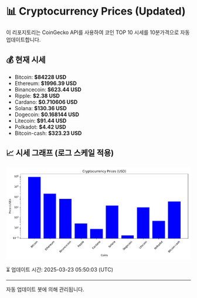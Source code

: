 
# 📊 Cryptocurrency Prices (Updated)

이 리포지토리는 CoinGecko API를 사용하여 코인 TOP 10 시세를 10분가격으로 자동 업데이트합니다.

## 💰 현재 시세
- Bitcoin: **$84228 USD**
- Ethereum: **$1996.39 USD**
- Binancecoin: **$623.44 USD**
- Ripple: **$2.38 USD**
- Cardano: **$0.710606 USD**
- Solana: **$130.36 USD**
- Dogecoin: **$0.168144 USD**
- Litecoin: **$91.44 USD**
- Polkadot: **$4.42 USD**
- Bitcoin-cash: **$323.23 USD**

## 📈 시세 그래프 (로그 스케일 적용)
![Crypto Prices](crypto_prices.png)

⏳ 업데이트 시간: 2025-03-23 05:50:03 (UTC)

---
자동 업데이트 봇에 의해 관리됩니다.
